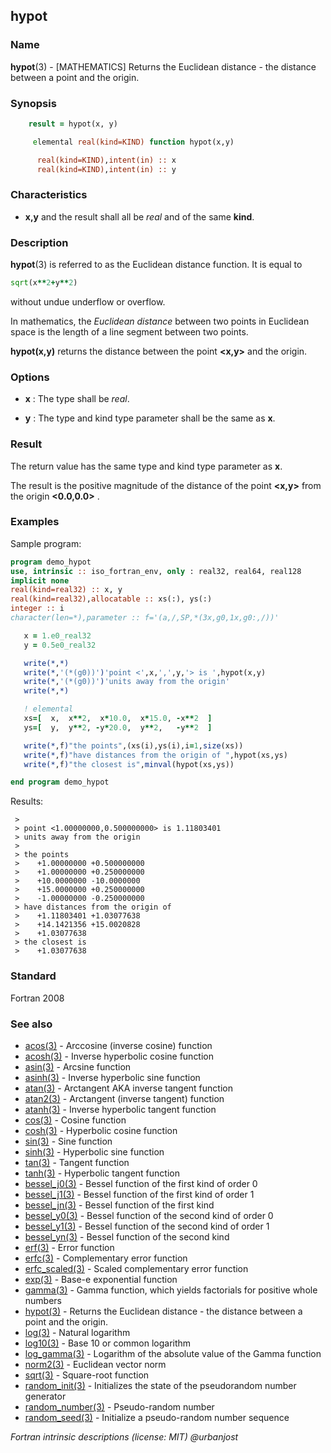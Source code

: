 ## hypot

### **Name**

**hypot**(3) - \[MATHEMATICS\] Returns the Euclidean distance - the distance between a point and the origin.

### **Synopsis**
```fortran
    result = hypot(x, y)
```
```fortran
     elemental real(kind=KIND) function hypot(x,y)

      real(kind=KIND),intent(in) :: x
      real(kind=KIND),intent(in) :: y
```
### **Characteristics**

 - **x,y** and the result shall all be _real_ and of the same **kind**.

### **Description**

**hypot**(3) is referred to as the Euclidean distance function. It is
equal to
```fortran
sqrt(x**2+y**2)
```
without undue underflow or overflow.

In mathematics, the _Euclidean distance_ between two points in Euclidean
space is the length of a line segment between two points.

**hypot(x,y)** returns the distance between the point **<x,y>** and
the origin.

### **Options**

- **x**
: The type shall be _real_.

- **y**
  : The type and kind type parameter shall be the same as **x**.

### **Result**

The return value has the same type and kind type parameter as **x**.

The result is the positive magnitude of the distance of the point
**<x,y>** from the origin **<0.0,0.0>** .

### **Examples**

Sample program:

```fortran
program demo_hypot
use, intrinsic :: iso_fortran_env, only : real32, real64, real128
implicit none
real(kind=real32) :: x, y
real(kind=real32),allocatable :: xs(:), ys(:)
integer :: i
character(len=*),parameter :: f='(a,/,SP,*(3x,g0,1x,g0:,/))'

   x = 1.e0_real32
   y = 0.5e0_real32

   write(*,*)
   write(*,'(*(g0))')'point <',x,',',y,'> is ',hypot(x,y)
   write(*,'(*(g0))')'units away from the origin'
   write(*,*)

   ! elemental
   xs=[  x,  x**2,  x*10.0,  x*15.0, -x**2  ]
   ys=[  y,  y**2, -y*20.0,  y**2,   -y**2  ]

   write(*,f)"the points",(xs(i),ys(i),i=1,size(xs))
   write(*,f)"have distances from the origin of ",hypot(xs,ys)
   write(*,f)"the closest is",minval(hypot(xs,ys))

end program demo_hypot
```
Results:
```text
 > 
 > point <1.00000000,0.500000000> is 1.11803401
 > units away from the origin
 > 
 > the points
 >    +1.00000000 +0.500000000
 >    +1.00000000 +0.250000000
 >    +10.0000000 -10.0000000
 >    +15.0000000 +0.250000000
 >    -1.00000000 -0.250000000
 > have distances from the origin of 
 >    +1.11803401 +1.03077638
 >    +14.1421356 +15.0020828
 >    +1.03077638
 > the closest is
 >    +1.03077638
```
### **Standard**

Fortran 2008

### **See also**

 - [acos(3)](#acos)   - Arccosine (inverse cosine) function
 - [acosh(3)](#acosh) - Inverse hyperbolic cosine function
 - [asin(3)](#asin)   - Arcsine function
 - [asinh(3)](#asinh) - Inverse hyperbolic sine function
 - [atan(3)](#atan)   - Arctangent AKA inverse tangent function
 - [atan2(3)](#atan2) - Arctangent (inverse tangent) function
 - [atanh(3)](#atanh) - Inverse hyperbolic tangent function
 - [cos(3)](#cos)     - Cosine function
 - [cosh(3)](#cosh)   - Hyperbolic cosine function
 - [sin(3)](#sin)     - Sine function
 - [sinh(3)](#sinh)   - Hyperbolic sine function
 - [tan(3)](#tan)     - Tangent function
 - [tanh(3)](#tanh)   - Hyperbolic tangent function
 - [bessel_j0(3)](#bessel_j0) -  Bessel function of the first kind of order 0
 - [bessel_j1(3)](#bessel_j1) -  Bessel function of the first kind of order 1
 - [bessel_jn(3)](#bessel_jn) -  Bessel function of the first kind
 - [bessel_y0(3)](#bessel_y0) -  Bessel function of the second kind of order 0
 - [bessel_y1(3)](#bessel_y1) -  Bessel function of the second kind of order 1
 - [bessel_yn(3)](#bessel_y2) -  Bessel function of the second kind
 - [erf(3)](#erf)     -  Error function
 - [erfc(3)](#erfc)   -  Complementary error function
 - [erfc_scaled(3)](#erfc_scaled) -  Scaled complementary error function
 - [exp(3)](#exp)     -  Base-e exponential function
 - [gamma(3)](#gamma) -  Gamma function, which yields factorials for positive whole numbers
 - [hypot(3)](#hypot) -  Returns the Euclidean distance - the distance between a point and the origin.
 - [log(3)](#log)     -  Natural logarithm
 - [log10(3)](#log10) -  Base 10 or common logarithm
 - [log_gamma(3)](#log_gamma) -  Logarithm of the absolute value of the Gamma function
 - [norm2(3)](#norm2) -  Euclidean vector norm
 - [sqrt(3)](#sqrt)   -  Square-root function
 - [random_init(3)](#random_init) - Initializes the state of the pseudorandom number generator
 - [random_number(3)](#random_number) - Pseudo-random number
 - [random_seed(3)](#random_seed) - Initialize a pseudo-random number sequence

 _Fortran intrinsic descriptions (license: MIT) \@urbanjost_
